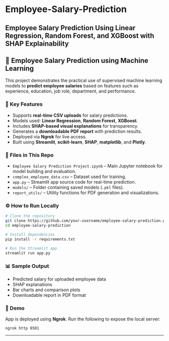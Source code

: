 # Employee-Salary-Prediction
Employee Salary Prediction Using Linear Regression, Random Forest, and XGBoost with SHAP Explainability
---

## 💼 Employee Salary Prediction using Machine Learning

This project demonstrates the practical use of supervised machine learning models to **predict employee salaries** based on features such as experience, education, job role, department, and performance.

### 🚀 Key Features

* Supports **real-time CSV uploads** for salary predictions.
* Models used: **Linear Regression**, **Random Forest**, **XGBoost**.
* Includes **SHAP-based visual explanations** for transparency.
* Generates a **downloadable PDF report** with prediction results.
* Deployed via **Ngrok** for live access.
* Built using **Streamlit**, **scikit-learn**, **SHAP**, **matplotlib**, and **Plotly**.

### 📂 Files in This Repo

* `Employee Salary Prediction Project.ipynb` – Main Jupyter notebook for model building and evaluation.
* `complex_employee_data.csv` – Dataset used for training.
* `app.py` – Streamlit app source code for real-time prediction.
* `models/` – Folder containing saved models (`.pkl` files).
* `report_utils/` – Utility functions for PDF generation and visualizations.

### ⚙️ How to Run Locally

```bash
# Clone the repository
git clone https://github.com/your-username/employee-salary-prediction.git
cd employee-salary-prediction

# Install dependencies
pip install -r requirements.txt

# Run the Streamlit app
streamlit run app.py
```

### 📊 Sample Output

* Predicted salary for uploaded employee data
* SHAP explanations
* Bar charts and comparison plots
* Downloadable report in PDF format

### 📌 Demo

App is deployed using **Ngrok**. Run the following to expose the local server:

```bash
ngrok http 8501
```

---


